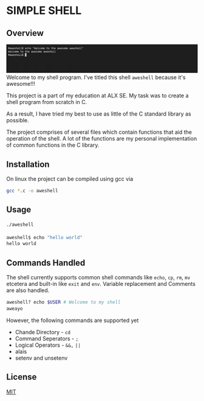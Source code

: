 # SIMPLE SHELL

## Overview

![cover](images/cover.png)
Welcome to my shell program. I've titled this shell `aweshell` because it's awesome!!!

This project is a part of my education at ALX SE. My task was to create a shell program
from scratch in C.

As a result, I have tried my best to use as little of the C standard library as possible.

The project comprises of several files which contain functions that aid the operation of the shell. A lot of the functions are my personal implementation of common functions in the C library.
## Installation

On linux the project can be compiled using gcc via

```bash
gcc *.c -o aweshell
```

## Usage

```bash
./aweshell

aweshell$ echo "hello world"
hello world
```

## Commands Handled

The shell currently supports common shell commands like
`echo`, `cp`, `rm`, `mv` etcetera and built-in like `exit` and `env`. Variable replacement and Comments are also handled.


```bash
aweshell? echo $USER # Welcome to my shell
aweayo
```

However, the following commands are supported yet

* Chande Directory - `cd`
* Command Seperators - `;`
* Logical Operators - `&&,` `||`
* alais
* setenv and unsetenv



## License

[MIT](https://choosealicense.com/licenses/mit/)
